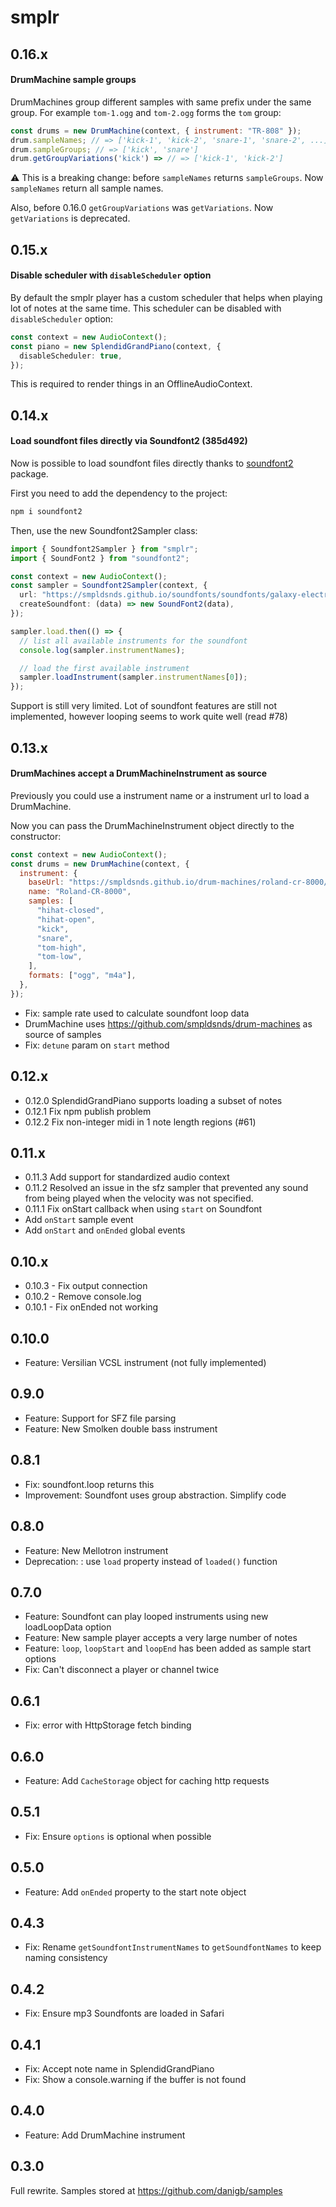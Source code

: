 # smplr

## 0.16.x

#### DrumMachine sample groups

DrumMachines group different samples with same prefix under the same group. For example `tom-1.ogg` and `tom-2.ogg` forms the `tom` group:

```js
const drums = new DrumMachine(context, { instrument: "TR-808" });
drum.sampleNames; // => ['kick-1', 'kick-2', 'snare-1', 'snare-2', ...]
drum.sampleGroups; // => ['kick', 'snare']
drum.getGroupVariations('kick') => // => ['kick-1', 'kick-2']
```

⚠️ This is a breaking change: before `sampleNames` returns `sampleGroups`. Now `sampleNames` return all sample names.

Also, before 0.16.0 `getGroupVariations` was `getVariations`. Now `getVariations` is deprecated.

## 0.15.x

#### Disable scheduler with `disableScheduler` option

By default the smplr player has a custom scheduler that helps when playing lot of notes at the same time. This scheduler can be disabled with `disableScheduler` option:

```ts
const context = new AudioContext();
const piano = new SplendidGrandPiano(context, {
  disableScheduler: true,
});
```

This is required to render things in an OfflineAudioContext.

## 0.14.x

#### Load soundfont files directly via Soundfont2 (385d492)

Now is possible to load soundfont files directly thanks to [soundfont2](https://www.npmjs.com/package/soundfont2) package.

First you need to add the dependency to the project:

```bash
npm i soundfont2
```

Then, use the new Soundfont2Sampler class:

```ts
import { Soundfont2Sampler } from "smplr";
import { SoundFont2 } from "soundfont2";

const context = new AudioContext();
const sampler = Soundfont2Sampler(context, {
  url: "https://smpldsnds.github.io/soundfonts/soundfonts/galaxy-electric-pianos.sf2",
  createSoundfont: (data) => new SoundFont2(data),
});

sampler.load.then(() => {
  // list all available instruments for the soundfont
  console.log(sampler.instrumentNames);

  // load the first available instrument
  sampler.loadInstrument(sampler.instrumentNames[0]);
});
```

Support is still very limited. Lot of soundfont features are still not implemented, however looping seems to work quite well (read #78)

## 0.13.x

#### DrumMachines accept a DrumMachineInstrument as source

Previously you could use a instrument name or a instrument url to load a DrumMachine.

Now you can pass the DrumMachineInstrument object directly to the constructor:

```js
const context = new AudioContext();
const drums = new DrumMachine(context, {
  instrument: {
    baseUrl: "https://smpldsnds.github.io/drum-machines/roland-cr-8000/",
    name: "Roland-CR-8000",
    samples: [
      "hihat-closed",
      "hihat-open",
      "kick",
      "snare",
      "tom-high",
      "tom-low",
    ],
    formats: ["ogg", "m4a"],
  },
});
```

- Fix: sample rate used to calculate soundfont loop data
- DrumMachine uses https://github.com/smpldsnds/drum-machines as source of samples
- Fix: `detune` param on `start` method

## 0.12.x

- 0.12.0 SplendidGrandPiano supports loading a subset of notes
- 0.12.1 Fix npm publish problem
- 0.12.2 Fix non-integer midi in 1 note length regions (#61)

## 0.11.x

- 0.11.3 Add support for standardized audio context
- 0.11.2 Resolved an issue in the sfz sampler that prevented any sound from being played when the velocity was not specified.
- 0.11.1 Fix onStart callback when using `start` on Soundfont
- Add `onStart` sample event
- Add `onStart` and `onEnded` global events

## 0.10.x

- 0.10.3 - Fix output connection
- 0.10.2 - Remove console.log
- 0.10.1 - Fix onEnded not working

## 0.10.0

- Feature: Versilian VCSL instrument (not fully implemented)

## 0.9.0

- Feature: Support for SFZ file parsing
- Feature: New Smolken double bass instrument

## 0.8.1

- Fix: soundfont.loop returns this
- Improvement: Soundfont uses group abstraction. Simplify code

## 0.8.0

- Feature: New Mellotron instrument
- Deprecation: : use `load` property instead of `loaded()` function

## 0.7.0

- Feature: Soundfont can play looped instruments using new loadLoopData option
- Feature: New sample player accepts a very large number of notes
- Feature: `loop`, `loopStart` and `loopEnd` has been added as sample start options
- Fix: Can't disconnect a player or channel twice

## 0.6.1

- Fix: error with HttpStorage fetch binding

## 0.6.0

- Feature: Add `CacheStorage` object for caching http requests

## 0.5.1

- Fix: Ensure `options` is optional when possible

## 0.5.0

- Feature: Add `onEnded` property to the start note object

## 0.4.3

- Fix: Rename `getSoundfontInstrumentNames` to `getSoundfontNames` to keep naming consistency

## 0.4.2

- Fix: Ensure mp3 Soundfonts are loaded in Safari

## 0.4.1

- Fix: Accept note name in SplendidGrandPiano
- Fix: Show a console.warning if the buffer is not found

## 0.4.0

- Feature: Add DrumMachine instrument

## 0.3.0

Full rewrite. Samples stored at https://github.com/danigb/samples
